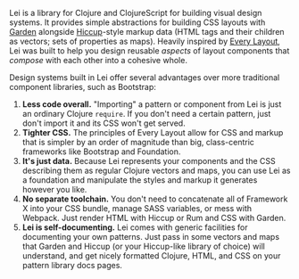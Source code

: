 Lei is a library for Clojure and ClojureScript for building visual design systems. It provides simple abstractions for building CSS layouts with [Garden](https://github.com/noprompt/garden) alongside [Hiccup](https://github.com/weavejester/hiccup)-style markup data (HTML tags and their children as vectors; sets of properties as maps). Heavily inspired by [Every Layout](https://every-layout.dev/), Lei was built to help you design reusable *aspects* of layout components that *compose* with each other into a cohesive whole.

Design systems built in Lei offer several advantages over more traditional component libraries, such as Bootstrap:

1. **Less code overall.** "Importing" a pattern or component from Lei is just an ordinary Clojure `require`. If you don't need a certain pattern, just don't import it and its CSS won't get served.
2. **Tighter CSS.** The principles of Every Layout allow for CSS and markup that is simpler by an order of magnitude than big, class-centric frameworks like Bootstrap and Foundation.
3. **It's just data.** Because Lei represents your components and the CSS describing them as regular Clojure vectors and maps, you can use Lei as a foundation and manipulate the styles and markup it generates however you like.
4. **No separate toolchain.** You don't need to concatenate all of Framework X into your CSS bundle, manage SASS variables, or mess with Webpack. Just render HTML with Hiccup or Rum and CSS with Garden.
5. **Lei is self-documenting.** Lei comes with generic facilities for documenting your own patterns. Just pass in some vectors and maps that Garden and Hiccup (or your Hiccup-like library of choice) will understand, and get nicely formatted Clojure, HTML, and CSS on your pattern library docs pages.